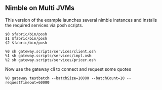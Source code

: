 
## Nimble on Multi JVMs ##

This version of the example launches several nimble instances and installs the required services via 
posh scripts. 

    $0 $fabric/bin/posh
    $1 $fabric/bin/posh
    $2 $fabric/bin/posh

    %0 sh gateway.scripts/services/client.osh
    %1 sh gateway.scripts/services/impl.osh
    %2 sh gateway.scripts/services/pricer.osh

Now use the gateway cli to connect and request some quotes

    %0 gateway testbatch --batchSize=10000 --batchCount=10 --requestTimeout=60000
